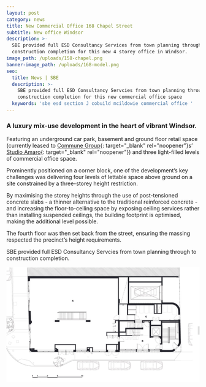 ```yaml
---
layout: post
category: news
title: New Commercial Office 168 Chapel Street
subtitle: New office Windsor
description: >-
  SBE provided full ESD Consultancy Services from town planning through to
  construction completion for this new 4 storey office in Windsor.
image_path: /uploads/158-chapel.png
banner-image_path: /uploads/168-model.png
seo:
  title: News | SBE
  description: >-
    SBE provided full ESD Consultancy Servcies from town planning through to
    construction completion for this new commercial office space
  keywords: 'sbe esd section J cobuild mcildowie commercial office '
---
```

### A luxury mix-use development in the heart of vibrant Windsor.

Featuring an underground car park, basement and ground floor retail space (currently leased to [Commune Group](https://www.communegroup.com.au/){: target="_blank" rel="noopener"}s’ [Studio Amaro](https://www.broadsheet.com.au/melbourne/windsor/restaurants/studio-amaro){: target="_blank" rel="noopener"}) and three light-filled levels of commercial office space.

Prominently positioned on a corner block, one of the development’s key challenges was delivering four levels of lettable space above ground on a site constrained by a three-storey height restriction.

By maximising the storey heights through the use of post-tensioned concrete slabs - a thinner alternative to the traditional reinforced concrete - and increasing the floor-to-ceiling space by exposing ceiling services rather than installing suspended ceilings, the building footprint is optimised, making the additional level possible.

The fourth floor was then set back from the street, ensuring the massing respected the precinct’s height requirements.

SBE provided full ESD Consultancy Servcies from town planning through to construction completion.

![](/uploads/168-floor-plan.png)